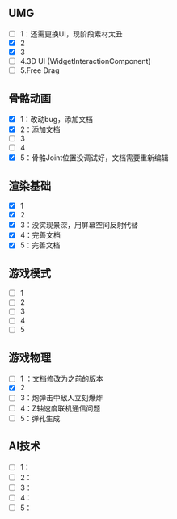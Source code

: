 ## UMG

- [ ] 1：还需更换UI，现阶段素材太丑
- [x] 2
- [x] 3
- [ ] 4.3D UI (WidgetInteractionComponent) 
- [ ] 5.Free Drag

## 骨骼动画

- [x] 1：改动bug，添加文档
- [x] 2：添加文档
- [ ] 3
- [ ] 4
- [x] 5：骨骼Joint位置没调试好，文档需要重新编辑

## 渲染基础

- [x] 1
- [x] 2
- [x] 3：没实现景深，用屏幕空间反射代替
- [x] 4：完善文档
- [x] 5：完善文档

## 游戏模式

- [ ] 1
- [ ] 2
- [ ] 3
- [ ] 4
- [ ] 5

## 游戏物理

- [ ] 1 ：文档修改为之前的版本
- [x] 2
- [ ] 3：炮弹击中敌人立刻爆炸
- [ ] 4：Z轴速度联机通信问题
- [ ] 5：弹孔生成

## AI技术

- [ ] 1：
- [ ] 2：
- [ ] 3：
- [ ] 4：
- [ ] 5：